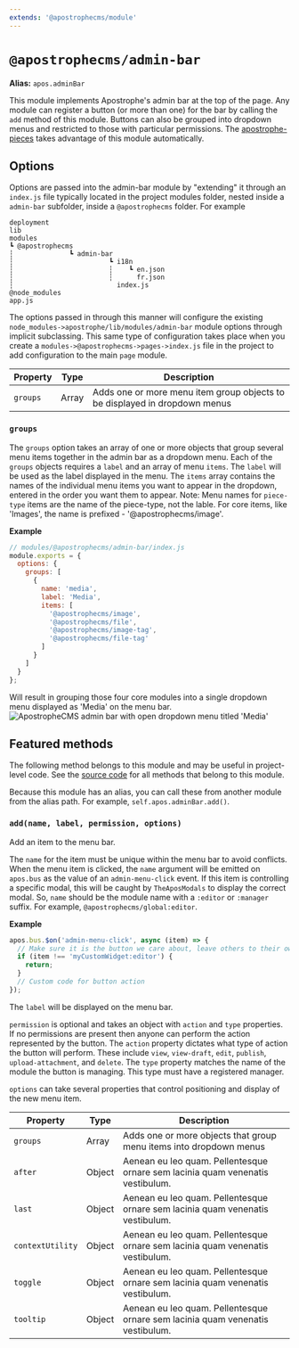 ```yaml
---
extends: '@apostrophecms/module'
---
```


# `@apostrophecms/admin-bar`

**Alias:** `apos.adminBar`

<AposRefExtends :module="$frontmatter.extends" />

This module implements Apostrophe's admin bar at the top of the page. Any module can register a button (or more than one) for the bar by calling the `add` method of this module. Buttons can also be grouped into dropdown menus and restricted to those with particular permissions. The [apostrophe-pieces](/reference/modules/piece-type.md) takes advantage of this module automatically.

## Options

Options are passed into the admin-bar module by "extending" it through an `index.js` file typically located in the project modules folder, nested inside a `admin-bar` subfolder, inside a `@apostrophecms` folder.
For example
```
deployment
lib
modules
┗ @apostrophecms
┆              ┗ admin-bar
┆                        ┗ i18n
┆                        ┆    ┗ en.json
┆                        ┆      fr.json
┆                          index.js
@node_modules
app.js
```
The options passed in through this manner will configure the existing `node_modules->apostrophe/lib/modules/admin-bar` module options through implicit subclassing. This same type of configuration takes place when you create a `modules->@apostrophecms->pages->index.js` file in the project to add configuration to the main `page` module. 

|  Property | Type | Description |
|---|---|---|
|`groups` | Array | Adds one or more menu item group objects to be displayed in dropdown menus |

### `groups`

The `groups` option takes an array of one or more objects that group several menu items together in the admin bar as a dropdown menu. Each of the `groups` objects requires a `label` and an array of menu `items`. The `label` will be used as the label displayed in the menu. The `items` array contains the names of the individual menu items you want to appear in the dropdown, entered in the order you want them to appear. Note: Menu names for `piece-type` items are the name of the piece-type, not the lable. For core items, like 'Images', the name is prefixed - '@apostrophecms/image'.

**Example**
```javascript
// modules/@apostrophecms/admin-bar/index.js
module.exports = {
  options: {
    groups: [
      {
        name: 'media',
        label: 'Media',
        items: [
          '@apostrophecms/image',
          '@apostrophecms/file',
          '@apostrophecms/image-tag',
          '@apostrophecms/file-tag'
        ]
      }
    ]
  }
};
```
Will result in grouping those four core modules into a single dropdown menu displayed as 'Media' on the menu bar.
![ApostropheCMS admin bar with open dropdown menu titled 'Media'](/images/group-menu.png)

## Featured methods

The following method belongs to this module and may be useful in project-level code. See the [source code](https://github.com/apostrophecms/apostrophe/blob/main/modules/%40apostrophecms/admin-bar/index.js) for all methods that belong to this module.
<!-- Some are used within the module and would just create noise here. -->

Because this module has an alias, you can call these from another module from the alias path. For example, `self.apos.adminBar.add()`.

### `add(name, label, permission, options)`

Add an item to the menu bar.

The `name` for the item must be unique within the menu bar to avoid conflicts. When the menu item is clicked, the `name` argument will be emitted on `apos.bus` as the value of an `admin-menu-click` event. If this item is controlling a specific modal, this will be caught by `TheAposModals` to display the correct modal. So, `name` should be the module name with a `:editor` or `:manager` suffix. For example, `@apostrophecms/global:editor`.

**Example**
```javascript
apos.bus.$on('admin-menu-click', async (item) => {
  // Make sure it is the button we care about, leave others to their own handlers
  if (item !== 'myCustomWidget:editor') {
    return;
  }
  // Custom code for button action
});
```
The `label` will be displayed on the menu bar.

`permission` is optional and takes an object with `action` and `type` properties. If no permissions are present then anyone can perform the action represented by the button. The `action` property dictates what type of action the button will perform. These include `view`, `view-draft`, `edit`, `publish`, `upload-attachment`, and `delete`. The `type` property matches the name of the module the button is managing. This type must have a registered manager.

`options` can take several properties that control positioning and display of the new menu item.

|  Property | Type | Description |
|---|---|---|
|`groups` | Array | Adds one or more objects that group menu items into dropdown menus |
|`after` | Object | Aenean eu leo quam. Pellentesque ornare sem lacinia quam venenatis vestibulum. |
|`last` | Object | Aenean eu leo quam. Pellentesque ornare sem lacinia quam venenatis vestibulum. |
|`contextUtility` | Object | Aenean eu leo quam. Pellentesque ornare sem lacinia quam venenatis vestibulum. |
|`toggle` | Object | Aenean eu leo quam. Pellentesque ornare sem lacinia quam venenatis vestibulum. |
|`tooltip` | Object | Aenean eu leo quam. Pellentesque ornare sem lacinia quam venenatis vestibulum. |
